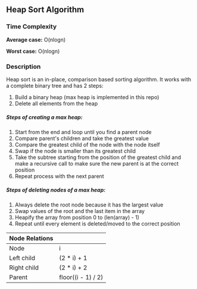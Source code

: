 ## Heap Sort Algorithm

### Time Complexity
**Average case:** O(nlogn)

**Worst case:** O(nlogn)

### Description
Heap sort is an in-place, comparison based sorting algorithm. It works with a complete binary tree and has 2 steps:
1. Build a binary heap (max heap is implemented in this repo)
2. Delete all elements from the heap

##### Steps of creating a max heap:
1. Start from the end and loop until you find a parent node
2. Compare parent's children and take the greatest value
3. Compare the greatest child of the node with the node itself
4. Swap if the node is smaller than its greatest child
5. Take the subtree starting from the position of the greatest child and make a recursive call to make sure
the new parent is at the correct position
6. Repeat process with the next parent

##### Steps of deleting nodes of a max heap:
1. Always delete the root node because it has the largest value
2. Swap values of the root and the last item in the array
3. Heapify the array from position 0 to (len(array) - 1)
4. Repeat until every element is deleted/moved to the correct position

| Node Relations | |
| --- | --- |
| Node | i  | 
| Left child | (2 * i) + 1 |
| Right child | (2 * i) + 2 |
| Parent | floor((i - 1) / 2) |